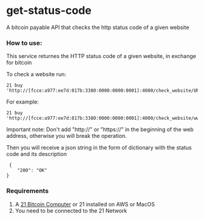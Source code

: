 <h1> get-status-code </h1>
<p>A bitcoin payable API that checks the http status code of a given website</p>

<h3> How to use: </h3>
<p>This service returnes the HTTP status code of a given website, in exchange for bitcoin</p>
<p> To check a website run: </p>

<pre><code>21 buy 'http://[fcce:a977:ee7d:817b:3380:0000:0000:0001]:4000/check_website/URL'
</code></pre>
<p> For example: </p>
<pre><code>21 buy 'http://[fcce:a977:ee7d:817b:3380:0000:0000:0001]:4000/check_website/www.google.com'
</code></pre>

<p> Important note: Don't add "http://" or "https://" in the beginning of the web address, 
otherwise you will break the operation. </p>

<p>Then you will receive a json string in the form of dictionary with the status code and its description</p>
<pre><code> {
    "200": "OK"
}
</code></pre>

<h3> Requirements </h3>

1. A  <a href="https://21.co">21 Bitcoin Computer</a> or 21 installed on AWS or MacOS
2. You need to be connected to the 21 Network

